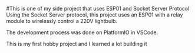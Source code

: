 #This is one of my side project that uses ESP01 and Socket Server Protocol
Using the Socket Server protocol, this project uses an ESP01 with a relay module to wirelessly control a 220V lightbulb. 

The development process was done on PlatformIO in VSCode. 

This is my first hobby project and I learned a lot building it
